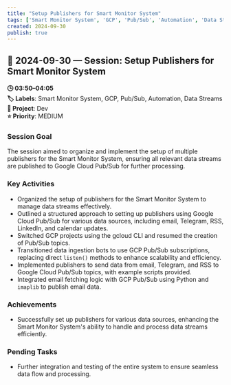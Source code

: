 ```yaml
---
title: "Setup Publishers for Smart Monitor System"
tags: ['Smart Monitor System', 'GCP', 'Pub/Sub', 'Automation', 'Data Streams']
created: 2024-09-30
publish: true
---
```


## 📅 2024-09-30 — Session: Setup Publishers for Smart Monitor System

**🕒 03:50–04:05**  
**🏷️ Labels**: Smart Monitor System, GCP, Pub/Sub, Automation, Data Streams  
**📂 Project**: Dev  
**⭐ Priority**: MEDIUM  


### Session Goal
The session aimed to organize and implement the setup of multiple publishers for the Smart Monitor System, ensuring all relevant data streams are published to Google Cloud Pub/Sub for further processing.

### Key Activities
- Organized the setup of publishers for the Smart Monitor System to manage data streams effectively.
- Outlined a structured approach to setting up publishers using Google Cloud Pub/Sub for various data sources, including email, Telegram, RSS, LinkedIn, and calendar updates.
- Switched GCP projects using the gcloud CLI and resumed the creation of Pub/Sub topics.
- Transitioned data ingestion bots to use GCP Pub/Sub subscriptions, replacing direct `listen()` methods to enhance scalability and efficiency.
- Implemented publishers to send data from email, Telegram, and RSS to Google Cloud Pub/Sub topics, with example scripts provided.
- Integrated email fetching logic with GCP Pub/Sub using Python and `imaplib` to publish email data.

### Achievements
- Successfully set up publishers for various data sources, enhancing the Smart Monitor System's ability to handle and process data streams efficiently.

### Pending Tasks
- Further integration and testing of the entire system to ensure seamless data flow and processing.
